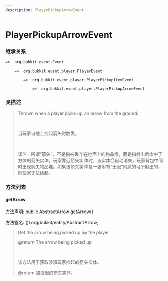 ```yaml
---
description: PlayerPickupArrowEvent
---
```


# PlayerPickupArrowEvent

### 继承关系

    =>  org.bukkit.event.Event

        =>  org.bukkit.event.player.PlayerEvent

            =>  org.bukkit.event.player.PlayerPickupItemEvent

                =>  org.bukkit.event.player.PlayerPickupArrowEvent

### 类描述

> Thrown when a player picks up an arrow from the ground.
> 
> <br>
> 
> 当玩家自地上捡起箭矢时触发。
> 
> <br>
> 
> 译注：所谓“箭矢”，不是指被丢弃在地面上的物品堆，而是指射出后命中了方块的箭矢实体。玩家靠近箭矢实体时，该实体会自动消失，玩家背包中同时出现箭矢物品堆。如果该箭矢实体是一张附有“无限”附魔的弓所射出的，则玩家无法捡起。

### 方法列表

#### getArrow

方法声明: public AbstractArrow getArrow()

方法签名: ()Lorg/bukkit/entity/AbstractArrow;

> Get the arrow being picked up by the player
> 
> @return The arrow being picked up
> 
> <br>
> 
> 该方法用于获取涉事玩家捡起的箭矢实体。
> 
> @return 被捡起的箭矢实体。